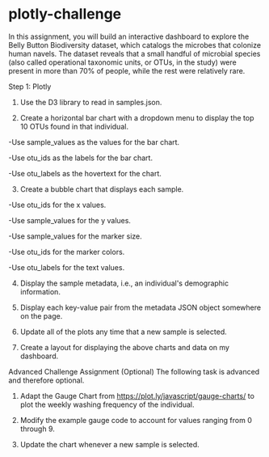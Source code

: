 # plotly-challenge

In this assignment, you will build an interactive dashboard to explore the Belly Button Biodiversity dataset, which catalogs the microbes that colonize human navels.
The dataset reveals that a small handful of microbial species (also called operational taxonomic units, or OTUs, in the study) were present in more than 70% of people, while the rest were relatively rare.

Step 1: Plotly


1.  Use the D3 library to read in samples.json.


2.  Create a horizontal bar chart with a dropdown menu to display the top 10 OTUs found in that individual.

  -Use sample_values as the values for the bar chart.

  -Use otu_ids as the labels for the bar chart.

  -Use otu_labels as the hovertext for the chart.


3.  Create a bubble chart that displays each sample.

  -Use otu_ids for the x values.

  -Use sample_values for the y values.

  -Use sample_values for the marker size.

  -Use otu_ids for the marker colors.

  -Use otu_labels for the text values.
  
  
4.  Display the sample metadata, i.e., an individual's demographic information.


5.  Display each key-value pair from the metadata JSON object somewhere on the page.


6.  Update all of the plots any time that a new sample is selected.


7.  Create a layout for displaying the above charts and data on my dashboard. 


Advanced Challenge Assignment (Optional)
The following task is advanced and therefore optional.

1.  Adapt the Gauge Chart from https://plot.ly/javascript/gauge-charts/ to plot the weekly washing frequency of the individual.


2.  Modify the example gauge code to account for values ranging from 0 through 9.


3.  Update the chart whenever a new sample is selected.




  
  


